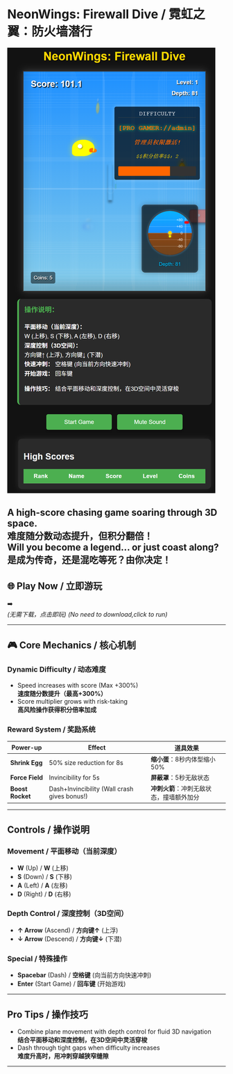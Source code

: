 # NeonWings: Firewall Dive / 霓虹之翼：防火墙潜行

![alt text](image.png)

A high-score chasing game soaring through 3D space.  
**难度随分数动态提升，但积分翻倍！**  
Will you become a legend... or just coast along?  
**是成为传奇，还是混吃等死？由你决定！**
---
## 🌐 Play Now / 立即游玩
➡️   
*(无需下载，点击即玩)*
*(No need to download,click to run)*

---

## 🎮 Core Mechanics / 核心机制
### Dynamic Difficulty / 动态难度
- Speed increases with score (Max +300%)  
**速度随分数提升（最高+300%）**
- Score multiplier grows with risk-taking  
**高风险操作获得积分倍率加成**
### Reward System / 奖励系统
| Power-up       | Effect                          | 道具效果                     |
|----------------|---------------------------------|----------------------------|
| **Shrink Egg** | 50% size reduction for 8s      | **缩小蛋**：8秒内体型缩小50%  |
| **Force Field**| Invincibility for 5s           | **屏蔽罩**：5秒无敌状态       |
| **Boost Rocket**| Dash+Invincibility (Wall crash gives bonus!) | **冲刺火箭**：冲刺无敌状态，撞墙额外加分 |

---
## Controls / 操作说明
### Movement / 平面移动（当前深度）
- **W** (Up) / **W** (上移)  
- **S** (Down) / **S** (下移)  
- **A** (Left) / **A** (左移)  
- **D** (Right) / **D** (右移)  
### Depth Control / 深度控制（3D空间）
- **↑ Arrow** (Ascend) / **方向键↑** (上浮)  
- **↓ Arrow** (Descend) / **方向键↓** (下潜)  
### Special / 特殊操作
- **Spacebar** (Dash) / **空格键** (向当前方向快速冲刺)  
- **Enter** (Start Game) / **回车键** (开始游戏)  
---

## Pro Tips / 操作技巧
- Combine plane movement with depth control for fluid 3D navigation  
**结合平面移动和深度控制，在3D空间中灵活穿梭**  
- Dash through tight gaps when difficulty increases  
**难度升高时，用冲刺穿越狭窄缝隙**  
---


